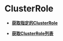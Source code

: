 # ClusterRole<a name="cci_02_3179"></a>

-   **[获取指定的ClusterRole](获取指定的ClusterRole.md)**  

-   **[获取ClusterRole列表](获取ClusterRole列表.md)**  


